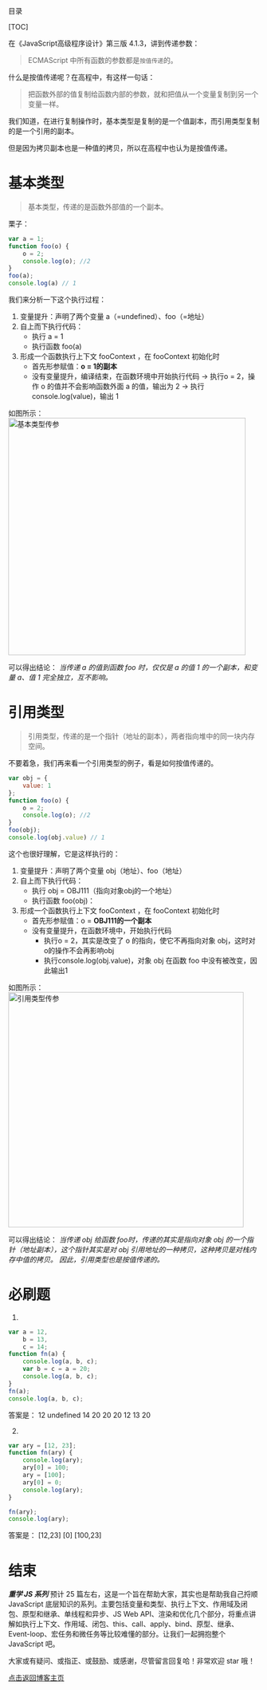 目录

[TOC]

在《JavaScript高级程序设计》第三版 4.1.3，讲到传递参数：
> ECMAScript 中所有函数的参数都是`按值传递`的。

什么是按值传递呢？在高程中，有这样一句话：
>把函数外部的值复制给函数内部的参数，就和把值从一个变量复制到另一个变量一样。 

我们知道，在进行复制操作时，基本类型是复制的是一个值副本，而引用类型复制的是一个引用的副本。

但是因为拷贝副本也是一种值的拷贝，所以在高程中也认为是按值传递。


# 基本类型
> 基本类型，传递的是函数外部值的一个副本。

栗子：
```js
var a = 1;
function foo(o) {
    o = 2;
    console.log(o); //2
}
foo(a);
console.log(a) // 1
```
我们来分析一下这个执行过程：
1. 变量提升：声明了两个变量 a（=undefined）、foo（=地址）
2. 自上而下执行代码：
    - 执行 a = 1
    - 执行函数 foo(a)
3. 形成一个函数执行上下文 fooContext ，在 fooContext 初始化时
    - 首先形参赋值：**o = 1的副本**
    - 没有变量提升，编译结束，在函数环境中开始执行代码
        -> 执行o = 2，操作 o 的值并不会影响函数外面 a 的值，输出为 2
        -> 执行console.log(value)，输出 1

如图所示：
<img width="476" alt="基本类型传参" src="https://user-images.githubusercontent.com/22387652/58476448-5d729500-8183-11e9-8789-9392613585f6.png">

可以得出结论：
_当传递 a 的值到函数 foo 时，仅仅是 a 的值 1 的一个副本，和变量 a、值 1 完全独立，互不影响。_

# 引用类型
> 引用类型，传递的是一个指针（地址的副本），两者指向堆中的同一块内存空间。

不要着急，我们再来看一个引用类型的例子，看是如何按值传递的。

```js
var obj = {
    value: 1
};
function foo(o) {
    o = 2;
    console.log(o); //2
}
foo(obj);
console.log(obj.value) // 1
```
 这个也很好理解，它是这样执行的：
1. 变量提升：声明了两个变量 obj（地址）、foo（地址）
2. 自上而下执行代码：
    - 执行 obj = OBJ111（指向对象obj的一个地址）
    - 执行函数 foo(obj)：
3. 形成一个函数执行上下文 fooContext ，在 fooContext 初始化时
    - 首先形参赋值：o = **OBJ111的一个副本**
    - 没有变量提升，在函数环境中，开始执行代码
        + 执行o = 2，其实是改变了 o 的指向，使它不再指向对象 obj，这时对o的操作不会再影响obj
        + 执行console.log(obj.value)，对象 obj 在函数 foo 中没有被改变，因此输出1

如图所示：
<img width="472" alt="引用类型传参" src="https://user-images.githubusercontent.com/22387652/58476465-66fbfd00-8183-11e9-83de-0e9be9ae1724.png">

可以得出结论：
_当传递 obj 给函数 foo时，传递的其实是指向对象 obj 的一个指针（地址副本），这个指针其实是对 obj 引用地址的一种拷贝，这种拷贝是对栈内存中值的拷贝。
因此，引用类型也是按值传递的。_


# 必刷题
1. 
```js
var a = 12,
    b = 13,
    c = 14;
function fn(a) {
    console.log(a, b, c);
    var b = c = a = 20;
    console.log(a, b, c);
}
fn(a);
console.log(a, b, c);
```
答案是：
12 undefined 14
20 20 20
12 13 20

2.
```js
var ary = [12, 23];
function fn(ary) {
    console.log(ary);
    ary[0] = 100;
    ary = [100];
    ary[0] = 0;
    console.log(ary);
}

fn(ary);
console.log(ary);
```
答案是：
[12,23] 
[0]
[100,23]


# 结束
***重学 JS 系列*** 预计 25 篇左右，这是一个旨在帮助大家，其实也是帮助我自己捋顺 JavaScript 底层知识的系列。主要包括变量和类型、执行上下文、作用域及闭包、原型和继承、单线程和异步、JS Web API、渲染和优化几个部分，将重点讲解如执行上下文、作用域、闭包、this、call、apply、bind、原型、继承、Event-loop、宏任务和微任务等比较难懂的部分。让我们一起拥抱整个 JavaScript 吧。

大家或有疑问、或指正、或鼓励、或感谢，尽管留言回复哈！非常欢迎 star 哦！

[点击返回博客主页](https://github.com/chenchen0224/webfrontend-space)